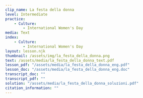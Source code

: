 ```yaml
---
clip_name: La festa della donna
level: Intermediate
practice: 
    - Culture: 
        - International Women's Day
media: Text
index: 
    - Culture: 
        - International Women's Day
layout: lesson.njk
thumbnail: /assets/img/la_festa_della_donna.png
text: /assets/media/la_festa_della_donna_text.pdf
lesson_pdf: "/assets/media/la_festa_della_donna_eng.pdf"
lesson_doc: "/assets/media/la_festa_della_donna_eng.doc"
transcript_doc: ""
transcript_pdf: ""
solution: "/assets/media/la_festa_della_donna_soluzioni.pdf"
citation_information: ""
---
```

